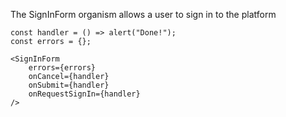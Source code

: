 The SignInForm organism allows a user to sign in to the platform

```react|span-4
const handler = () => alert("Done!");
const errors = {};

<SignInForm
    errors={errors}
    onCancel={handler}
    onSubmit={handler}
    onRequestSignIn={handler}
/>
```
